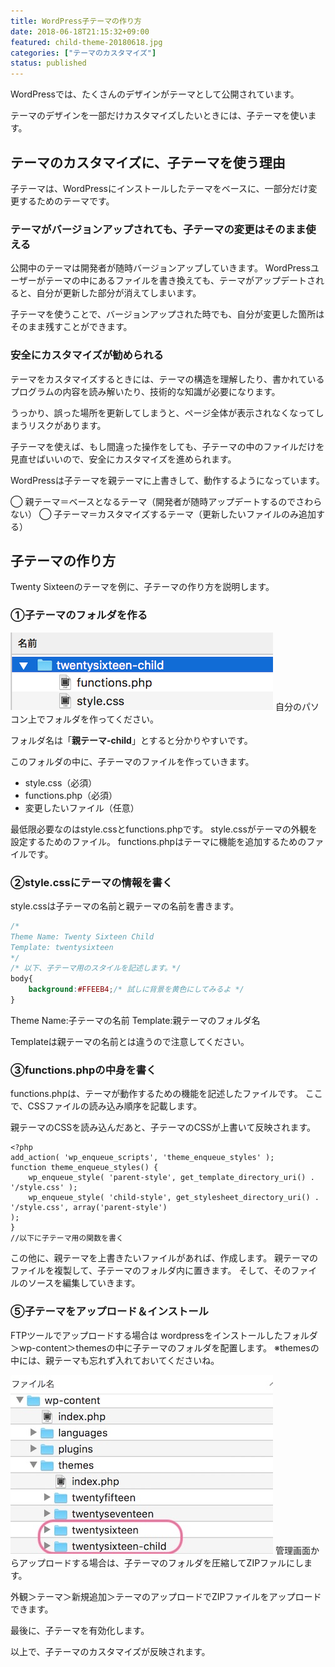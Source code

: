 ```yaml
---
title: WordPress子テーマの作り方
date: 2018-06-18T21:15:32+09:00
featured: child-theme-20180618.jpg
categories: ["テーマのカスタマイズ"]
status: published
---
```


WordPressでは、たくさんのデザインがテーマとして公開されています。

テーマのデザインを一部だけカスタマイズしたいときには、子テーマを使います。

## テーマのカスタマイズに、子テーマを使う理由

子テーマは、WordPressにインストールしたテーマをベースに、一部分だけ変更するためのテーマです。

### テーマがバージョンアップされても、子テーマの変更はそのまま使える

公開中のテーマは開発者が随時バージョンアップしていきます。
WordPressユーザーがテーマの中にあるファイルを書き換えても、テーマがアップデートされると、自分が更新した部分が消えてしまいます。

子テーマを使うことで、バージョンアップされた時でも、自分が変更した箇所はそのまま残すことができます。

### 安全にカスタマイズが勧められる

テーマをカスタマイズするときには、テーマの構造を理解したり、書かれているプログラムの内容を読み解いたり、技術的な知識が必要になります。

うっかり、誤った場所を更新してしまうと、ページ全体が表示されなくなってしまうリスクがあります。

子テーマを使えば、もし間違った操作をしても、子テーマの中のファイルだけを見直せばいいので、安全にカスタマイズを進められます。

WordPressは子テーマを親テーマに上書きして、動作するようになっています。

◯ 親テーマ＝ベースとなるテーマ（開発者が随時アップデートするのでさわらない）
◯ 子テーマ＝カスタマイズするテーマ（更新したいファイルのみ追加する）

## 子テーマの作り方

Twenty Sixteenのテーマを例に、子テーマの作り方を説明します。

### ①子テーマのフォルダを作る

![子テーマのフォルダ構成](ss-childtheme-01.png) 自分のパソコン上でフォルダを作ってください。

フォルダ名は「**親テーマ-child**」とすると分かりやすいです。

このフォルダの中に、子テーマのファイルを作っていきます。

* style.css（必須）
* functions.php（必須）
* 変更したいファイル（任意）

最低限必要なのはstyle.cssとfunctions.phpです。
style.cssがテーマの外観を設定するためのファイル。
functions.phpはテーマに機能を追加するためのファイルです。

### ②style.cssにテーマの情報を書く

style.cssは子テーマの名前と親テーマの名前を書きます。

```css:title=style.css
/*
Theme Name: Twenty Sixteen Child
Template: twentysixteen
*/
/* 以下、子テーマ用のスタイルを記述します。*/
body{
    background:#FFEEB4;/* 試しに背景を黄色にしてみるよ */
}
```

Theme Name:子テーマの名前
Template:親テーマのフォルダ名

Templateは親テーマの名前とは違うので注意してください。

### ③functions.phpの中身を書く

functions.phpは、テーマが動作するための機能を記述したファイルです。
ここで、CSSファイルの読み込み順序を記載します。

親テーマのCSSを読み込んだあと、子テーマのCSSが上書いて反映されます。

```php:title=functions.php
<?php
add_action( 'wp_enqueue_scripts', 'theme_enqueue_styles' );
function theme_enqueue_styles() {
    wp_enqueue_style( 'parent-style', get_template_directory_uri() . '/style.css' );
    wp_enqueue_style( 'child-style', get_stylesheet_directory_uri() . '/style.css', array('parent-style')
);
}
//以下に子テーマ用の関数を書く
```

この他に、親テーマを上書きたいファイルがあれば、作成します。
親テーマのファイルを複製して、子テーマのフォルダ内に置きます。
そして、そのファイルのソースを編集していきます。

### ⑤子テーマをアップロード＆インストール

FTPツールでアップロードする場合は
wordpressをインストールしたフォルダ＞wp-content＞themesの中に子テーマのフォルダを配置します。
※themesの中には、親テーマも忘れず入れておいてくださいね。

![テーマフォルダの構成](ss-childtheme-03.jpg) 管理画面からアップロードする場合は、子テーマのフォルダを圧縮してZIPファルにします。


外観＞テーマ＞新規追加＞テーマのアップロードでZIPファイルをアップロードできます。

最後に、子テーマを有効化します。

以上で、子テーマのカスタマイズが反映されます。


